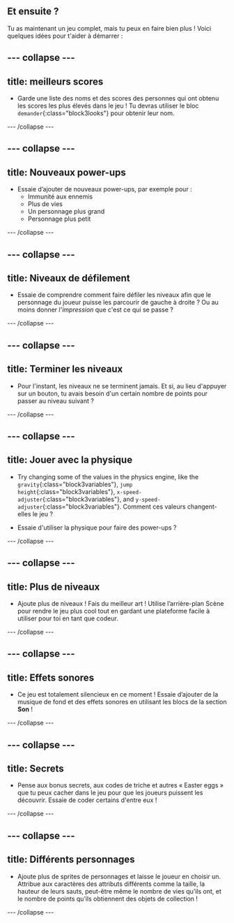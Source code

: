 ## Et ensuite ?

Tu as maintenant un jeu complet, mais tu peux en faire bien plus ! Voici quelques idées pour t'aider à démarrer :

## \--- collapse \---

## title: meilleurs scores

+ Garde une liste des noms et des scores des personnes qui ont obtenu les scores les plus élevés dans le jeu ! Tu devras utiliser le bloc `demander`{:class="block3looks"} pour obtenir leur nom.

\--- /collapse \---

## \--- collapse \---

## title: Nouveaux power-ups

+ Essaie d’ajouter de nouveaux power-ups, par exemple pour : 
  + Immunité aux ennemis
  + Plus de vies
  + Un personnage plus grand
  + Personnage plus petit

\--- /collapse \---

## \--- collapse \---

## title: Niveaux de défilement

+ Essaie de comprendre comment faire défiler les niveaux afin que le personnage du joueur puisse les parcourir de gauche à droite ? Ou au moins donner *l'impression* que c'est ce qui se passe ?

\--- /collapse \---

## \--- collapse \---

## title: Terminer les niveaux

+ Pour l'instant, les niveaux ne se terminent jamais. Et si, au lieu d'appuyer sur un bouton, tu avais besoin d'un certain nombre de points pour passer au niveau suivant ?

\--- /collapse \---

## \--- collapse \---

## title: Jouer avec la physique

+ Try changing some of the values in the physics engine, like the `gravity`{:class="block3variables"}, `jump height`{:class="block3variables"}, `x-speed-adjuster`{:class="block3variables"}, and `y-speed-adjuster`{:class="block3variables"}. Comment ces valeurs changent-elles le jeu ?

+ Essaie d'utiliser la physique pour faire des power-ups ?

\--- /collapse \---

## \--- collapse \---

## title: Plus de niveaux

+ Ajoute plus de niveaux ! Fais du meilleur art ! Utilise l’arrière-plan Scène pour rendre le jeu plus cool tout en gardant une plateforme facile à utiliser pour toi en tant que codeur.

\--- /collapse \---

## \--- collapse \---

## title: Effets sonores

+ Ce jeu est totalement silencieux en ce moment ! Essaie d’ajouter de la musique de fond et des effets sonores en utilisant les blocs de la section **Son** !

\--- /collapse \---

## \--- collapse \---

## title: Secrets

+ Pense aux bonus secrets, aux codes de triche et autres « Easter eggs » que tu peux cacher dans le jeu pour que les joueurs puissent les découvrir. Essaie de coder certains d'entre eux !

\--- /collapse \---

## \--- collapse \---

## title: Différents personnages

+ Ajoute plus de sprites de personnages et laisse le joueur en choisir un. Attribue aux caractères des attributs différents comme la taille, la hauteur de leurs sauts, peut-être même le nombre de vies qu’ils ont, et le nombre de points qu’ils obtiennent des objets de collection ! 

\--- /collapse \---